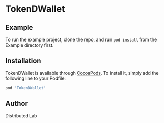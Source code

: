 # TokenDWallet

## Example

To run the example project, clone the repo, and run `pod install` from the Example directory first.

## Installation

TokenDWallet is available through [CocoaPods](http://cocoapods.org). To install
it, simply add the following line to your Podfile:

```ruby
pod 'TokenDWallet'
```

## Author

Distributed Lab
